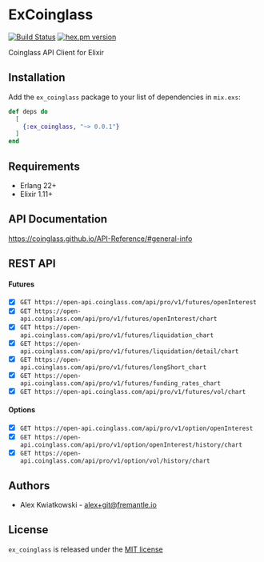 # ExCoinglass
[![Build Status](https://github.com/fremantle-industries/ex_coinglass/workflows/test/badge.svg?branch=main)](https://github.com/fremantle-industries/ex_coinglass/actions?query=workflow%3Atest)
[![hex.pm version](https://img.shields.io/hexpm/v/ex_coinglass.svg?style=flat)](https://hex.pm/packages/ex_coinglass)

Coinglass API Client for Elixir

## Installation

Add the `ex_coinglass` package to your list of dependencies in `mix.exs`:

```elixir
def deps do
  [
    {:ex_coinglass, "~> 0.0.1"}
  ]
end
```

## Requirements

- Erlang 22+
- Elixir 1.11+

## API Documentation

https://coinglass.github.io/API-Reference/#general-info

## REST API

#### Futures

- [x] `GET https://open-api.coinglass.com/api/pro/v1/futures/openInterest`
- [x] `GET https://open-api.coinglass.com/api/pro/v1/futures/openInterest/chart`
- [x] `GET https://open-api.coinglass.com/api/pro/v1/futures/liquidation_chart`
- [x] `GET https://open-api.coinglass.com/api/pro/v1/futures/liquidation/detail/chart`
- [x] `GET https://open-api.coinglass.com/api/pro/v1/futures/longShort_chart`
- [x] `GET https://open-api.coinglass.com/api/pro/v1/futures/funding_rates_chart`
- [x] `GET https://open-api.coinglass.com/api/pro/v1/futures/vol/chart`

#### Options

- [x] `GET https://open-api.coinglass.com/api/pro/v1/option/openInterest`
- [x] `GET https://open-api.coinglass.com/api/pro/v1/option/openInterest/history/chart`
- [x] `GET https://open-api.coinglass.com/api/pro/v1/option/vol/history/chart`

## Authors

- Alex Kwiatkowski - alex+git@fremantle.io

## License

`ex_coinglass` is released under the [MIT license](./LICENSE)
